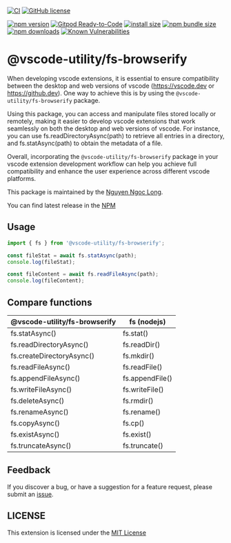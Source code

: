 [![CI](https://github.com/nguyenngoclongdev/vscode-fs-browserify/actions/workflows/ci.yml/badge.svg)](https://github.com/nguyenngoclongdev/vscode-fs-browserify/actions/workflows/ci.yml)
[![GitHub license](https://img.shields.io/badge/license-MIT-blue.svg?style=flat-square)](https://github.com/nguyenngoclongdev/vscode-fs-browserify/)

[![npm version](https://img.shields.io/npm/v/@vscode-utility/fs-browserify.svg?style=flat-square)](https://www.npmjs.org/package/@vscode-utility/fs-browserify)
[![Gitpod Ready-to-Code](https://img.shields.io/badge/Gitpod-Ready--to--Code-blue?logo=gitpod&style=flat-square)](https://gitpod.io/#https://github.com/nguyenngoclongdev/vscode-fs-browserify)
[![install size](https://img.shields.io/badge/dynamic/json?url=https://packagephobia.com/v2/api.json?p=@vscode-utility/fs-browserify&query=$.install.pretty&label=install%20size&style=flat-square)](https://packagephobia.now.sh/result?p=@vscode-utility/fs-browserify)
[![npm bundle size](https://img.shields.io/bundlephobia/minzip/@vscode-utility/fs-browserify?style=flat-square)](https://bundlephobia.com/package/@vscode-utility/fs-browserify@latest)
[![npm downloads](https://img.shields.io/npm/dt/@vscode-utility/fs-browserify.svg?style=flat-square)](https://npm-stat.com/charts.html?package=@vscode-utility/fs-browserify)
[![Known Vulnerabilities](https://snyk.io/test/npm/@vscode-utility/fs-browserify/badge.svg)](https://snyk.io/test/npm/@vscode-utility/fs-browserify)

# @vscode-utility/fs-browserify

When developing vscode extensions, it is essential to ensure compatibility between the desktop and web versions of vscode (https://vscode.dev or https://github.dev). One way to achieve this is by using the `@vscode-utility/fs-browserify` package.

Using this package, you can access and manipulate files stored locally or remotely, making it easier to develop vscode extensions that work seamlessly on both the desktop and web versions of vscode. For instance, you can use fs.readDirectoryAsync(path) to retrieve all entries in a directory, and fs.statAsync(path) to obtain the metadata of a file.

Overall, incorporating the `@vscode-utility/fs-browserify` package in your vscode extension development workflow can help you achieve full compatibility and enhance the user experience across different vscode platforms.

This package is maintained by the [Nguyen Ngoc Long](https://github.com/nguyenngoclongdev/).

You can find latest release in the [NPM](https://www.npmjs.com/package/@vscode-utility/fs-browserify)

## Usage

```typescript
import { fs } from '@vscode-utility/fs-browserify';

const fileStat = await fs.statAsync(path);
console.log(fileStat);

const fileContent = await fs.readFileAsync(path);
console.log(fileContent);
```

## Compare functions

| @vscode-utility/fs-browserify | fs (nodejs)     |
| ----------------------------- | --------------- |
| fs.statAsync()                | fs.stat()       |
| fs.readDirectoryAsync()       | fs.readDir()    |
| fs.createDirectoryAsync()     | fs.mkdir()      |
| fs.readFileAsync()            | fs.readFile()   |
| fs.appendFileAsync()          | fs.appendFile() |
| fs.writeFileAsync()           | fs.writeFile()  |
| fs.deleteAsync()              | fs.rmdir()      |
| fs.renameAsync()              | fs.rename()     |
| fs.copyAsync()                | fs.cp()         |
| fs.existAsync()               | fs.exist()      |
| fs.truncateAsync()            | fs.truncate()   |

## Feedback

If you discover a bug, or have a suggestion for a feature request, please
submit an [issue](https://github.com/nguyenngoclongdev/vscode-fs-browserify/issues).

## LICENSE

This extension is licensed under the [MIT License](LICENSE)
